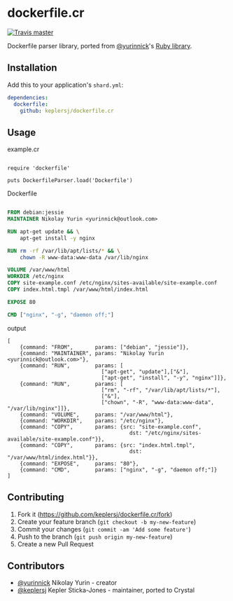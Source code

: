 dockerfile.cr
=============

[![Travis master](https://img.shields.io/travis/keplersj/dockerfile.cr/master.svg?maxAge=2592000?style=flat-square)](https://travis-ci.org/keplersj/dockerfile.cr)

Dockerfile parser library, ported from [@yurinnick](https://github.com/yurinnick)'s [Ruby library](https://github.com/yurinnick/ruby-dockerfile-parser).

## Installation

Add this to your application's `shard.yml`:

```yaml
dependencies:
  dockerfile:
    github: keplersj/dockerfile.cr
```

## Usage

example.cr

```crystal

require 'dockerfile'

puts DockerfileParser.load('Dockerfile')
```

Dockerfile

```Dockerfile

FROM debian:jessie
MAINTAINER Nikolay Yurin <yurinnick@outlook.com>

RUN apt-get update && \
    apt-get install -y nginx

RUN rm -rf /var/lib/apt/lists/* && \
    chown -R www-data:www-data /var/lib/nginx

VOLUME /var/www/html
WORKDIR /etc/nginx
COPY site-example.conf /etc/nginx/sites-available/site-example.conf
COPY index.html.tmpl /var/www/html/index.html

EXPOSE 80

CMD ["nginx", "-g", "daemon off;"]
```

output

```crystal
[
    {command: "FROM",       params: ["debian", "jessie"]},
    {command: "MAINTAINER", params: "Nikolay Yurin <yurinnick@outlook.com>"},
    {command: "RUN",        params: [
                              ["apt-get", "update"],["&"],
                              ["apt-get", "install", "-y", "nginx"]]},
    {command: "RUN",        params: [
                              ["rm", "-rf", "/var/lib/apt/lists/*"],
                              ["&"],
                              ["chown", "-R", "www-data:www-data", "/var/lib/nginx"]]},
    {command: "VOLUME",     params: "/var/www/html"},
    {command: "WORKDIR",    params: "/etc/nginx"},
    {command: "COPY",       params: {src: "site-example.conf",
                                       dst: "/etc/nginx/sites-available/site-example.conf"}},
    {command: "COPY",       params: {src: "index.html.tmpl",
                                       dst: "/var/www/html/index.html"}},
    {command: "EXPOSE",     params: "80"},
    {command: "CMD",        params: ["nginx", "-g", "daemon off;"]}
]
```

## Contributing

1. Fork it (https://github.com/keplersj/dockerfile.cr/fork)
2. Create your feature branch (`git checkout -b my-new-feature`)
3. Commit your changes (`git commit -am 'Add some feature'`)
4. Push to the branch (`git push origin my-new-feature`)
5. Create a new Pull Request

## Contributors

- [@yurinnick](https://github.com/yurinnick) Nikolay Yurin - creator
- [@keplersj](https://github.com/keplersj) Kepler Sticka-Jones - maintainer, ported to Crystal
